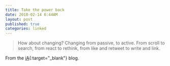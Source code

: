 ```yaml
---
title: Take the power back
date: 2018-02-14 6:44AM
layout: post
published: true
categories: linked
---
```


> How about changing? Changing from passive, to active. From scroll to search, from react to rethink, from like and retweet to write and link.

From the [iA](https://ia.net/topics/take-the-power-back/){:target="_blank"} blog.